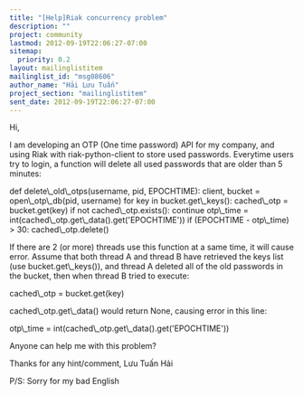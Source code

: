 ```yaml
---
title: "[Help]Riak concurrency problem"
description: ""
project: community
lastmod: 2012-09-19T22:06:27-07:00
sitemap:
  priority: 0.2
layout: mailinglistitem
mailinglist_id: "msg08606"
author_name: "Hải Lưu Tuấn"
project_section: "mailinglistitem"
sent_date: 2012-09-19T22:06:27-07:00
---
```



Hi,

I am developing an OTP (One time password) API for my company, and using
Riak with riak-python-client to store used passwords. Everytime users try
to login, a function will delete all used passwords that are older than 5
minutes:

def delete\\_old\\_otps(username, pid, EPOCHTIME):
 client, bucket = open\\_otp\\_db(pid, username)
 for key in bucket.get\\_keys():
 cached\\_otp = bucket.get(key)
 if not cached\\_otp.exists():
 continue
 otp\\_time = int(cached\\_otp.get\\_data().get('EPOCHTIME'))
 if (EPOCHTIME - otp\\_time) &gt; 30:
 cached\\_otp.delete()

If there are 2 (or more) threads use this function at a same time, it will
cause error. Assume that both thread A and thread B have retrieved the keys
list (use bucket.get\\_keys()), and thread A deleted all of the old passwords
in the bucket, then when thread B tried to execute:

 cached\\_otp = bucket.get(key)

cached\\_otp.get\\_data() would return None, causing error in this line:

 otp\\_time = int(cached\\_otp.get\\_data().get('EPOCHTIME'))

Anyone can help me with this problem?

Thanks for any hint/comment,
Lưu Tuấn Hải

P/S: Sorry for my bad English
